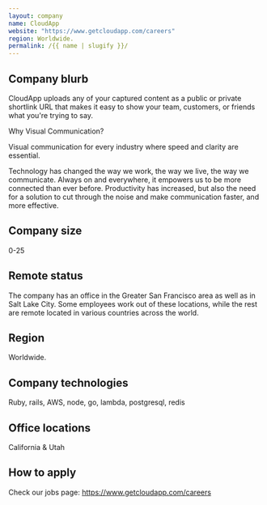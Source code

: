 ```yaml
---
layout: company
name: CloudApp
website: "https://www.getcloudapp.com/careers"
region: Worldwide.
permalink: /{{ name | slugify }}/
---
```


## Company blurb
CloudApp uploads any of your captured content as a public or private shortlink URL that makes it easy to show your team, customers, or friends what you're trying to say.

Why Visual Communication?

Visual communication for every industry where speed and clarity are essential. 

Technology has changed the way we work, the way we live, the way we communicate. Always on and everywhere, it empowers us to be more connected than ever before. Productivity has increased, but also the need for a solution to cut through the noise and make communication faster, and more effective.

## Company size
0-25

## Remote status
The company has an office in the Greater San Francisco area as well as in Salt Lake City. Some employees work out of these locations, while the rest are remote located in various countries across the world. 

## Region
Worldwide.

## Company technologies
Ruby, rails, AWS, node, go, lambda, postgresql, redis

## Office locations
California & Utah

## How to apply
Check our jobs page: https://www.getcloudapp.com/careers